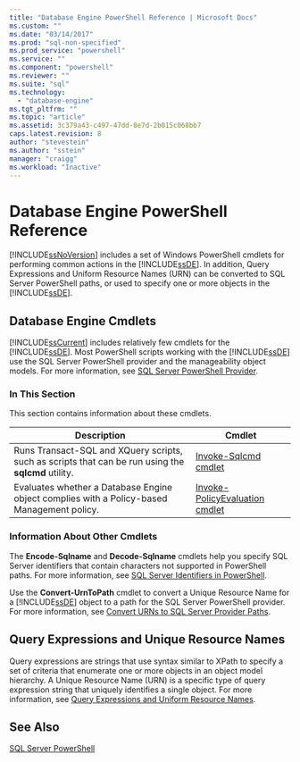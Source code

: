 ```yaml
---
title: "Database Engine PowerShell Reference | Microsoft Docs"
ms.custom: ""
ms.date: "03/14/2017"
ms.prod: "sql-non-specified"
ms.prod_service: "powershell"
ms.service: ""
ms.component: "powershell"
ms.reviewer: ""
ms.suite: "sql"
ms.technology: 
  - "database-engine"
ms.tgt_pltfrm: ""
ms.topic: "article"
ms.assetid: 3c379a43-c497-47dd-8e7d-2b015c068bb7
caps.latest.revision: 8
author: "stevestein"
ms.author: "sstein"
manager: "craigg"
ms.workload: "Inactive"
---
```

# Database Engine PowerShell Reference
  [!INCLUDE[ssNoVersion](../includes/ssnoversion-md.md)] includes a set of Windows PowerShell cmdlets for performing common actions in the [!INCLUDE[ssDE](../includes/ssde-md.md)]. In addition, Query Expressions and Uniform Resource Names (URN) can be converted to SQL Server PowerShell paths, or used to specify one or more objects in the [!INCLUDE[ssDE](../includes/ssde-md.md)].  
  
## Database Engine Cmdlets  
 [!INCLUDE[ssCurrent](../includes/sscurrent-md.md)] includes relatively few cmdlets for the [!INCLUDE[ssDE](../includes/ssde-md.md)]. Most PowerShell scripts working with the [!INCLUDE[ssDE](../includes/ssde-md.md)] use the SQL Server PowerShell provider and the manageability object models. For more information, see [SQL Server PowerShell Provider](sql-server-powershell-provider.md).  
  
 
### In This Section  
 This section contains information about these cmdlets.  
  
|Description|Cmdlet|  
|-----------------|------------|  
|Runs Transact-SQL and XQuery scripts, such as scripts that can be run using the **sqlcmd** utility.|[Invoke-Sqlcmd cmdlet](invoke-sqlcmd-cmdlet.md)|  
|Evaluates whether a Database Engine object complies with a Policy-based Management policy.|[Invoke-PolicyEvaluation cmdlet](invoke-policyevaluation-cmdlet.md)|  
  
### Information About Other Cmdlets  
 The **Encode-Sqlname** and **Decode-Sqlname** cmdlets help you specify SQL Server identifiers that contain characters not supported in PowerShell paths. For more information, see [SQL Server Identifiers in PowerShell](sql-server-identifiers-in-powershell.md).  
  
 Use the **Convert-UrnToPath** cmdlet to convert a Unique Resource Name for a [!INCLUDE[ssDE](../includes/ssde-md.md)] object to a path for the SQL Server PowerShell provider. For more information, see [Convert URNs to SQL Server Provider Paths](convert-urns-to-sql-server-provider-paths.md).  
  
## Query Expressions and Unique Resource Names  
 Query expressions are strings that use syntax similar to XPath to specify a set of criteria that enumerate one or more objects in an object model hierarchy. A Unique Resource Name (URN) is a specific type of query expression string that uniquely identifies a single object. For more information, see [Query Expressions and Uniform Resource Names](query-expressions-and-uniform-resource-names.md).  
  
## See Also  
 [SQL Server PowerShell](sql-server-powershell.md)  
  
  
